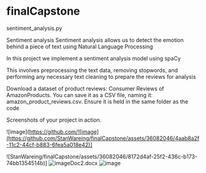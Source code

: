 # finalCapstone

sentiment_analysis.py

Sentiment analysis
Sentiment analysis allows us to detect the emotion behind a piece of text using Natural Language Processing

In this project we implement a sentiment analysis model using spaCy

This involves preprocessing the text data, removing stopwords, and performing any necessary text cleaning to prepare the reviews for analysis
 
Download a dataset of product reviews: Consumer Reviews of AmazonProducts. You can save it as a CSV file, naming it:
amazon_product_reviews.csv.  Ensure it is held in the same folder as the code

Screenshots of your project in action.

![image](https://github.com/![image](https://github.com/StanWareing/finalCapstone/assets/36082046/4aab8a2f-11c2-44cf-b883-6fea5a018e42)]

![StanWareing/finalCapstone/assets/36082046/8172d4af-25f2-436c-b173-74bb1354514b)]
![image[Doc2.docx](https://github.com/StanWareing/finalCapstone/files/14603769/Doc2.docx)
](https://github.com/StanWareing/finalCapstone/assets/36082046/54b1be13-a113-49dc-b71f-e85f249c29bd)
![image](https://github.com/StanWareing/finalCapstone/assets/36082046/ebd95998-088f-47bb-ab51-673d413fc0fd)




 
